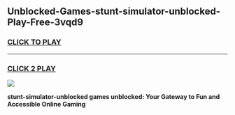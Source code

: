 
## Unblocked-Games-stunt-simulator-unblocked-Play-Free-3vqd9
<h3>
<a href="https://premium76.site?title=stunt-simulator-unblocked&ref=19M">CLICK TO PLAY</a></h3>
<hr>

<h3>
<a href="https://premium76.site?title=stunt-simulator-unblocked&ref=19M">CLICK 2 PLAY</a>
  
</h3>

<a href="https://premium76.site?title=stunt-simulator-unblocked&ref=19M"><img src="https://clearcache.store/games.png"></a>


**stunt-simulator-unblocked games unblocked: Your Gateway to Fun and Accessible Online Gaming**
